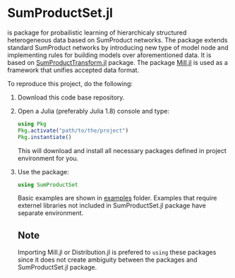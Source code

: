 # SumProductSet.jl

is package for probailistic learning of hierarchicaly structured heterogeneous data based on SumProduct networks. The package extends standard SumProduct networks by introducing new type of model node and implementing rules for building models over aforementioned data. It is based on [SumProductTransform.jl](https://github.com/pevnak/SumProductTransform.jl) package. The package [Mill.jl](https://github.com/CTUAvastLab/Mill.jl) is used as a framework that unifies accepted data format.



To reproduce this project, do the following:

1. Download this code base repository.
2. Open a Julia (preferably Julia 1.8) console and type:
   ```julia
   using Pkg
   Pkg.activate("path/to/the/project")
   Pkg.instantiate()
   ```
   This will download and install all necessary packages defined in project environment for you.
3. Use the package:
   ``` julia
   using SumProductSet
   
   ```
   
   Basic examples are shown in [examples](https://github.com/aicenter/SumProductSet.jl/tree/dev/examples) folder. Examples that require externel libraries
   not included in SumProductSet.jl package have separate environment.
   
   ## Note
   Importing Mill.jl or Distribution.jl is prefered to `using` these packages since it does not create ambiguity between the packages and SumProductSet.jl
   package.
